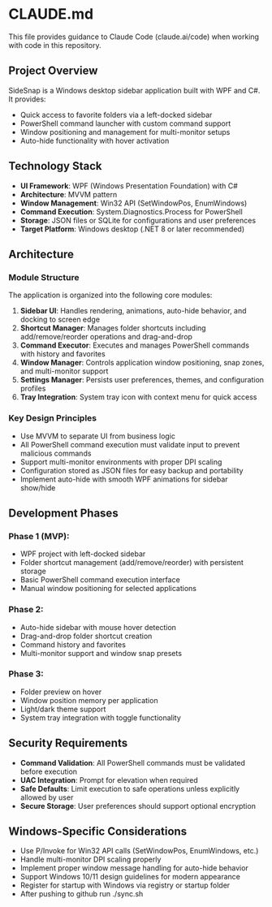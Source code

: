# CLAUDE.md

This file provides guidance to Claude Code (claude.ai/code) when working with code in this repository.

## Project Overview
SideSnap is a Windows desktop sidebar application built with WPF and C#. It provides:
- Quick access to favorite folders via a left-docked sidebar
- PowerShell command launcher with custom command support
- Window positioning and management for multi-monitor setups
- Auto-hide functionality with hover activation

## Technology Stack
- **UI Framework**: WPF (Windows Presentation Foundation) with C#
- **Architecture**: MVVM pattern
- **Window Management**: Win32 API (SetWindowPos, EnumWindows)
- **Command Execution**: System.Diagnostics.Process for PowerShell
- **Storage**: JSON files or SQLite for configurations and user preferences
- **Target Platform**: Windows desktop (.NET 8 or later recommended)

## Architecture

### Module Structure
The application is organized into the following core modules:

1. **Sidebar UI**: Handles rendering, animations, auto-hide behavior, and docking to screen edge
2. **Shortcut Manager**: Manages folder shortcuts including add/remove/reorder operations and drag-and-drop
3. **Command Executor**: Executes and manages PowerShell commands with history and favorites
4. **Window Manager**: Controls application window positioning, snap zones, and multi-monitor support
5. **Settings Manager**: Persists user preferences, themes, and configuration profiles
6. **Tray Integration**: System tray icon with context menu for quick access

### Key Design Principles
- Use MVVM to separate UI from business logic
- All PowerShell command execution must validate input to prevent malicious commands
- Support multi-monitor environments with proper DPI scaling
- Configuration stored as JSON files for easy backup and portability
- Implement auto-hide with smooth WPF animations for sidebar show/hide

## Development Phases

### Phase 1 (MVP):
- WPF project with left-docked sidebar
- Folder shortcut management (add/remove/reorder) with persistent storage
- Basic PowerShell command execution interface
- Manual window positioning for selected applications

### Phase 2:
- Auto-hide sidebar with mouse hover detection
- Drag-and-drop folder shortcut creation
- Command history and favorites
- Multi-monitor support and window snap presets

### Phase 3:
- Folder preview on hover
- Window position memory per application
- Light/dark theme support
- System tray integration with toggle functionality

## Security Requirements
- **Command Validation**: All PowerShell commands must be validated before execution
- **UAC Integration**: Prompt for elevation when required
- **Safe Defaults**: Limit execution to safe operations unless explicitly allowed by user
- **Secure Storage**: User preferences should support optional encryption

## Windows-Specific Considerations
- Use P/Invoke for Win32 API calls (SetWindowPos, EnumWindows, etc.)
- Handle multi-monitor DPI scaling properly
- Implement proper window message handling for auto-hide behavior
- Support Windows 10/11 design guidelines for modern appearance
- Register for startup with Windows via registry or startup folder
- After pushing to github run ./sync.sh